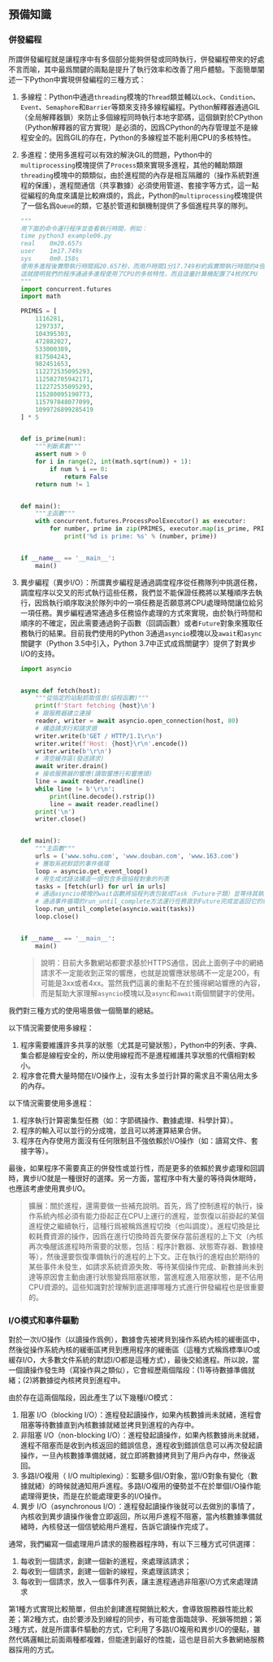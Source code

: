 ## 預備知識

### 併發編程

所謂併發編程就是讓程序中有多個部分能夠併發或同時執行，併發編程帶來的好處不言而喻，其中最爲關鍵的兩點是提升了執行效率和改善了用戶體驗。下面簡單闡述一下Python中實現併發編程的三種方式：

1. 多線程：Python中通過`threading`模塊的`Thread`類並輔以`Lock`、`Condition`、`Event`、`Semaphore`和`Barrier`等類來支持多線程編程。Python解釋器通過GIL（全局解釋器鎖）來防止多個線程同時執行本地字節碼，這個鎖對於CPython（Python解釋器的官方實現）是必須的，因爲CPython的內存管理並不是線程安全的。因爲GIL的存在，Python的多線程並不能利用CPU的多核特性。

2. 多進程：使用多進程可以有效的解決GIL的問題，Python中的`multiprocessing`模塊提供了`Process`類來實現多進程，其他的輔助類跟`threading`模塊中的類類似，由於進程間的內存是相互隔離的（操作系統對進程的保護），進程間通信（共享數據）必須使用管道、套接字等方式，這一點從編程的角度來講是比較麻煩的，爲此，Python的`multiprocessing`模塊提供了一個名爲`Queue`的類，它基於管道和鎖機制提供了多個進程共享的隊列。

   ```Python
   """
   用下面的命令運行程序並查看執行時間，例如：
   time python3 example06.py
   real    0m20.657s
   user    1m17.749s
   sys     0m0.158s
   使用多進程後實際執行時間爲20.657秒，而用戶時間1分17.749秒約爲實際執行時間的4倍
   這就證明我們的程序通過多進程使用了CPU的多核特性，而且這臺計算機配置了4核的CPU
   """
   import concurrent.futures
   import math
   
   PRIMES = [
       1116281,
       1297337,
       104395303,
       472882027,
       533000389,
       817504243,
       982451653,
       112272535095293,
       112582705942171,
       112272535095293,
       115280095190773,
       115797848077099,
       1099726899285419
   ] * 5
   
   
   def is_prime(num):
       """判斷素數"""
       assert num > 0
       for i in range(2, int(math.sqrt(num)) + 1):
           if num % i == 0:
               return False
       return num != 1
   
   
   def main():
       """主函數"""
       with concurrent.futures.ProcessPoolExecutor() as executor:
           for number, prime in zip(PRIMES, executor.map(is_prime, PRIMES)):
               print('%d is prime: %s' % (number, prime))
   
   
   if __name__ == '__main__':
       main()
   ```

3. 異步編程（異步I/O）：所謂異步編程是通過調度程序從任務隊列中挑選任務，調度程序以交叉的形式執行這些任務，我們並不能保證任務將以某種順序去執行，因爲執行順序取決於隊列中的一項任務是否願意將CPU處理時間讓位給另一項任務。異步編程通常通過多任務協作處理的方式來實現，由於執行時間和順序的不確定，因此需要通過鉤子函數（回調函數）或者`Future`對象來獲取任務執行的結果。目前我們使用的Python 3通過`asyncio`模塊以及`await`和`async`關鍵字（Python 3.5中引入，Python 3.7中正式成爲關鍵字）提供了對異步I/O的支持。

   ```Python
   import asyncio
   
   
   async def fetch(host):
       """從指定的站點抓取信息(協程函數)"""
       print(f'Start fetching {host}\n')
       # 跟服務器建立連接
       reader, writer = await asyncio.open_connection(host, 80)
       # 構造請求行和請求頭
       writer.write(b'GET / HTTP/1.1\r\n')
       writer.write(f'Host: {host}\r\n'.encode())
       writer.write(b'\r\n')
       # 清空緩存區(發送請求)
       await writer.drain()
       # 接收服務器的響應(讀取響應行和響應頭)
       line = await reader.readline()
       while line != b'\r\n':
           print(line.decode().rstrip())
           line = await reader.readline()
       print('\n')
       writer.close()
   
   
   def main():
       """主函數"""
       urls = ('www.sohu.com', 'www.douban.com', 'www.163.com')
       # 獲取系統默認的事件循環
       loop = asyncio.get_event_loop()
       # 用生成式語法構造一個包含多個協程對象的列表
       tasks = [fetch(url) for url in urls]
       # 通過asyncio模塊的wait函數將協程列表包裝成Task（Future子類）並等待其執行完成
       # 通過事件循環的run_until_complete方法運行任務直到Future完成並返回它的結果
       loop.run_until_complete(asyncio.wait(tasks))
       loop.close()
   
   
   if __name__ == '__main__':
       main()
   ```

   > 說明：目前大多數網站都要求基於HTTPS通信，因此上面例子中的網絡請求不一定能收到正常的響應，也就是說響應狀態碼不一定是200，有可能是3xx或者4xx。當然我們這裏的重點不在於獲得網站響應的內容，而是幫助大家理解`asyncio`模塊以及`async`和`await`兩個關鍵字的使用。

我們對三種方式的使用場景做一個簡單的總結。

以下情況需要使用多線程：

1. 程序需要維護許多共享的狀態（尤其是可變狀態），Python中的列表、字典、集合都是線程安全的，所以使用線程而不是進程維護共享狀態的代價相對較小。
2. 程序會花費大量時間在I/O操作上，沒有太多並行計算的需求且不需佔用太多的內存。

以下情況需要使用多進程：

1. 程序執行計算密集型任務（如：字節碼操作、數據處理、科學計算）。
2. 程序的輸入可以並行的分成塊，並且可以將運算結果合併。
3. 程序在內存使用方面沒有任何限制且不強依賴於I/O操作（如：讀寫文件、套接字等）。

最後，如果程序不需要真正的併發性或並行性，而是更多的依賴於異步處理和回調時，異步I/O就是一種很好的選擇。另一方面，當程序中有大量的等待與休眠時，也應該考慮使用異步I/O。

> 擴展：關於進程，還需要做一些補充說明。首先，爲了控制進程的執行，操作系統內核必須有能力掛起正在CPU上運行的進程，並恢復以前掛起的某個進程使之繼續執行，這種行爲被稱爲進程切換（也叫調度）。進程切換是比較耗費資源的操作，因爲在進行切換時首先要保存當前進程的上下文（內核再次喚醒該進程時所需要的狀態，包括：程序計數器、狀態寄存器、數據棧等），然後還要恢復準備執行的進程的上下文。正在執行的進程由於期待的某些事件未發生，如請求系統資源失敗、等待某個操作完成、新數據尚未到達等原因會主動由運行狀態變爲阻塞狀態，當進程進入阻塞狀態，是不佔用CPU資源的。這些知識對於理解到底選擇哪種方式進行併發編程也是很重要的。

### I/O模式和事件驅動

對於一次I/O操作（以讀操作爲例），數據會先被拷貝到操作系統內核的緩衝區中，然後從操作系統內核的緩衝區拷貝到應用程序的緩衝區（這種方式稱爲標準I/O或緩存I/O，大多數文件系統的默認I/O都是這種方式），最後交給進程。所以說，當一個讀操作發生時（寫操作與之類似），它會經歷兩個階段：(1)等待數據準備就緒；(2)將數據從內核拷貝到進程中。

由於存在這兩個階段，因此產生了以下幾種I/O模式：

1. 阻塞 I/O（blocking I/O）：進程發起讀操作，如果內核數據尚未就緒，進程會阻塞等待數據直到內核數據就緒並拷貝到進程的內存中。
2. 非阻塞 I/O（non-blocking I/O）：進程發起讀操作，如果內核數據尚未就緒，進程不阻塞而是收到內核返回的錯誤信息，進程收到錯誤信息可以再次發起讀操作，一旦內核數據準備就緒，就立即將數據拷貝到了用戶內存中，然後返回。
3. 多路I/O複用（ I/O multiplexing）：監聽多個I/O對象，當I/O對象有變化（數據就緒）的時候就通知用戶進程。多路I/O複用的優勢並不在於單個I/O操作能處理得更快，而是在於能處理更多的I/O操作。
4. 異步 I/O（asynchronous I/O）：進程發起讀操作後就可以去做別的事情了，內核收到異步讀操作後會立即返回，所以用戶進程不阻塞，當內核數據準備就緒時，內核發送一個信號給用戶進程，告訴它讀操作完成了。

通常，我們編寫一個處理用戶請求的服務器程序時，有以下三種方式可供選擇：

1. 每收到一個請求，創建一個新的進程，來處理該請求；
2. 每收到一個請求，創建一個新的線程，來處理該請求；
3. 每收到一個請求，放入一個事件列表，讓主進程通過非阻塞I/O方式來處理請求

第1種方式實現比較簡單，但由於創建進程開銷比較大，會導致服務器性能比較差；第2種方式，由於要涉及到線程的同步，有可能會面臨競爭、死鎖等問題；第3種方式，就是所謂事件驅動的方式，它利用了多路I/O複用和異步I/O的優點，雖然代碼邏輯比前面兩種都複雜，但能達到最好的性能，這也是目前大多數網絡服務器採用的方式。
